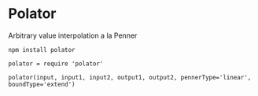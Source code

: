Polator
============

Arbitrary value interpolation a la Penner

```
npm install polator
```

```
polator = require 'polator'

polator(input, input1, input2, output1, output2, pennerType='linear', boundType='extend')
```
